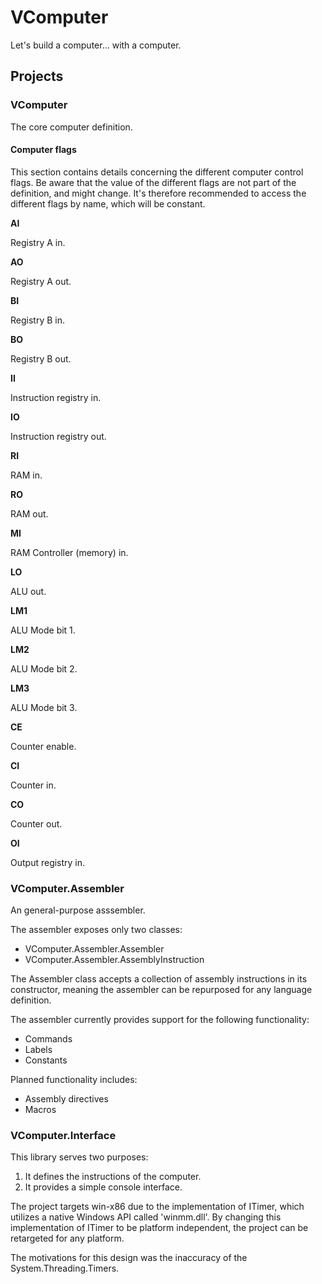 # VComputer

Let's build a computer... with a computer.

## Projects

### VComputer

The core computer definition.

#### Computer flags

This section contains details concerning the different computer control flags. Be aware that the value of the different flags are not part of the definition, and might change. It's therefore recommended to access the different flags by name, which will be constant.

**AI**

Registry A in.

**AO**

Registry A out.

**BI**

Registry B in.

**BO**

Registry B out.

**II**

Instruction registry in.

**IO**

Instruction registry out.

**RI**

RAM in.

**RO**

RAM out.

**MI**

RAM Controller (memory) in.

**LO**

ALU out.

**LM1**

ALU Mode bit 1.

**LM2**

ALU Mode bit 2.

**LM3**

ALU Mode bit 3.

**CE**

Counter enable.

**CI**

Counter in.

**CO**

Counter out.

**OI**

Output registry in.

### VComputer.Assembler

An general-purpose asssembler.

The assembler exposes only two classes:
- VComputer.Assembler.Assembler
- VComputer.Assembler.AssemblyInstruction

The Assembler class accepts a collection of assembly instructions in its constructor, meaning the assembler can be repurposed for any language definition.

The assembler currently provides support for the following functionality:
- Commands
- Labels
- Constants

Planned functionality includes:
- Assembly directives
- Macros

### VComputer.Interface

This library serves two purposes:
1. It defines the instructions of the computer.
2. It provides a simple console interface.

The project targets win-x86 due to the implementation of ITimer, which utilizes a native Windows API called 'winmm.dll'. By changing this implementation of ITimer to be platform independent, the project can be retargeted for any platform.

The motivations for this design was the inaccuracy of the System.Threading.Timers.